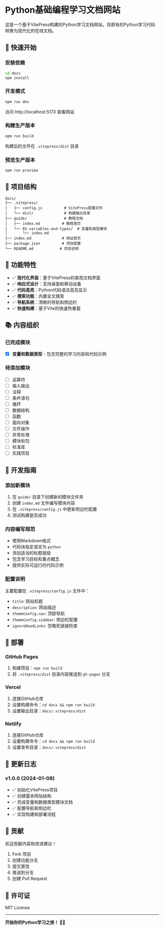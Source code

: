 # Python基础编程学习文档网站

这是一个基于VitePress构建的Python学习文档网站，将原有的Python学习代码转换为现代化的在线文档。

## 🚀 快速开始

### 安装依赖

```bash
cd docs
npm install
```

### 开发模式

```bash
npm run dev
```

访问 http://localhost:5173 查看网站

### 构建生产版本

```bash
npm run build
```

构建后的文件在 `.vitepress/dist` 目录

### 预览生产版本

```bash
npm run preview
```

## 📁 项目结构

```
docs/
├── .vitepress/
│   ├── config.js          # VitePress配置文件
│   └── dist/              # 构建输出目录
├── guide/                 # 教程文档
│   ├── index.md          # 教程首页
│   └── 01-variables-and-types/  # 变量和类型模块
│       └── index.md
├── index.md              # 网站首页
├── package.json          # 项目配置
└── README.md            # 项目说明
```

## 🎯 功能特性

- ✅ **现代化界面**：基于VitePress的美观文档界面
- ✅ **响应式设计**：支持桌面和移动设备
- ✅ **代码高亮**：Python代码语法高亮显示
- ✅ **搜索功能**：内置全文搜索
- ✅ **导航系统**：清晰的导航和侧边栏
- ✅ **快速构建**：基于Vite的快速热重载

## 📚 内容组织

### 已完成模块

- [x] **变量和数据类型** - 包含完整的学习内容和代码示例

### 待添加模块

- [ ] 运算符
- [ ] 输入输出
- [ ] 注释
- [ ] 条件语句
- [ ] 循环
- [ ] 数据结构
- [ ] 函数
- [ ] 面向对象
- [ ] 文件操作
- [ ] 异常处理
- [ ] 模块和包
- [ ] 标准库
- [ ] 实践项目

## 🔧 开发指南

### 添加新模块

1. 在 `guide/` 目录下创建新的模块文件夹
2. 创建 `index.md` 文件编写模块内容
3. 在 `.vitepress/config.js` 中更新侧边栏配置
4. 测试构建是否成功

### 内容编写规范

- 使用Markdown格式
- 代码块指定语言为 `python`
- 添加适当的标题层级
- 包含学习目标和重点概念
- 提供实际可运行的代码示例

### 配置说明

主要配置在 `.vitepress/config.js` 文件中：

- `title`: 网站标题
- `description`: 网站描述
- `themeConfig.nav`: 顶部导航
- `themeConfig.sidebar`: 侧边栏配置
- `ignoreDeadLinks`: 忽略死链接检查

## 🚀 部署

### GitHub Pages

1. 构建项目：`npm run build`
2. 将 `.vitepress/dist` 目录内容推送到 `gh-pages` 分支

### Vercel

1. 连接GitHub仓库
2. 设置构建命令：`cd docs && npm run build`
3. 设置输出目录：`docs/.vitepress/dist`

### Netlify

1. 连接GitHub仓库
2. 设置构建命令：`cd docs && npm run build`
3. 设置发布目录：`docs/.vitepress/dist`

## 📝 更新日志

### v1.0.0 (2024-01-08)

- ✅ 初始化VitePress项目
- ✅ 创建基本网站结构
- ✅ 完成变量和数据类型模块文档
- ✅ 配置导航和侧边栏
- ✅ 实现构建和部署流程

## 🤝 贡献

欢迎贡献内容和改进建议！

1. Fork 项目
2. 创建功能分支
3. 提交更改
4. 推送到分支
5. 创建 Pull Request

## 📄 许可证

MIT License

---

**开始你的Python学习之旅！** 🐍✨